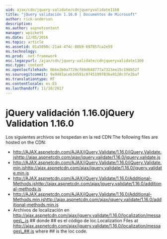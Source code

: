 ```yaml
---
uid: ajax/cdn/jquery-validate/cdnjqueryvalidate1160
title: "jQuery validación 1.16.0 | Documentos de Microsoft"
author: rick-anderson
description: 
ms.author: aspnetcontent
manager: wpickett
ms.date: 12/05/2016
ms.topic: article
ms.assetid: 01a5898c-21a4-474c-88b9-697857ca2e59
ms.technology: 
ms.prod: .net-framework
msc.legacyurl: /ajax/cdn/jquery-validate/cdnjqueryvalidate1160
msc.type: content
ms.openlocfilehash: 0b6e2b0a7729cf69d648777a7323ee15c198b52f
ms.sourcegitcommit: 9a9483aceb34591c97451997036a9120c3fe2baf
ms.translationtype: MT
ms.contentlocale: es-ES
ms.lasthandoff: 11/10/2017
---
```

<a name="jquery-validation-1160"></a><span data-ttu-id="36740-102">jQuery validación 1.16.0</span><span class="sxs-lookup"><span data-stu-id="36740-102">jQuery Validation 1.16.0</span></span>
====================
<span data-ttu-id="36740-103">Los siguientes archivos se hospedan en la red CDN:</span><span class="sxs-lookup"><span data-stu-id="36740-103">The following files are hosted on the CDN:</span></span>

- <span data-ttu-id="36740-104">http://AJAX.aspnetcdn.com/AJAX/jQuery.Validate/1.16.0/jQuery.Validate.js</span><span class="sxs-lookup"><span data-stu-id="36740-104">http://ajax.aspnetcdn.com/ajax/jquery.validate/1.16.0/jquery.validate.js</span></span>
- <span data-ttu-id="36740-105">http://AJAX.aspnetcdn.com/AJAX/jQuery.Validate/1.16.0/jQuery.Validate.min.js</span><span class="sxs-lookup"><span data-stu-id="36740-105">http://ajax.aspnetcdn.com/ajax/jquery.validate/1.16.0/jquery.validate.min.js</span></span>
- <span data-ttu-id="36740-106">http://AJAX.aspnetcdn.com/AJAX/jQuery.Validate/1.16.0/Additional-Methods.js</span><span class="sxs-lookup"><span data-stu-id="36740-106">http://ajax.aspnetcdn.com/ajax/jquery.validate/1.16.0/additional-methods.js</span></span>
- <span data-ttu-id="36740-107">http://AJAX.aspnetcdn.com/AJAX/jQuery.Validate/1.16.0/Additional-Methods.min.js</span><span class="sxs-lookup"><span data-stu-id="36740-107">http://ajax.aspnetcdn.com/ajax/jquery.validate/1.16.0/additional-methods.min.js</span></span>
- <span data-ttu-id="36740-108">Archivos de localización en http://ajax.aspnetcdn.com/ajax/jquery.validate/1.16.0/localization/messages\_.js ## donde ## es el código de loc.</span><span class="sxs-lookup"><span data-stu-id="36740-108">Localization Files at http://ajax.aspnetcdn.com/ajax/jquery.validate/1.16.0/localization/messages\_##.js where ## is the loc code.</span></span>

